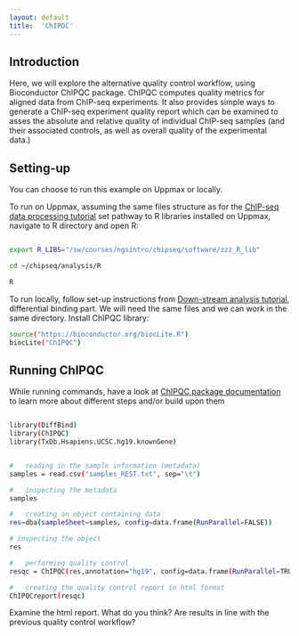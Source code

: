 ```yaml
---
layout: default
title:  'ChIPQC'
---
```


## Introduction
Here, we will explore the alternative quality control workflow, using Bioconductor ChIPQC package. ChIPQC computes quality metrics for aligned data from ChIP-seq experiments. It also provides simple ways to generate a ChIP-seq experiment quality report which can be examined to asses the absolute and relative quality of individual ChIP-seq samples (and their associated controls, as well as overall quality of the experimental data.)


## Setting-up
You can choose to run this example on Uppmax or locally. 

To run on Uppmax, assuming the same files structure as for the [ChIP-seq data processing tutorial](processing) set pathway to R libraries installed on Uppmax, navigate to R directory and open R:
```bash

export R_LIBS="/sw/courses/ngsintro/chipseq/software/zzz_R_lib"

cd ~/chipseq/analysis/R

R

```

To run locally, follow set-up instructions from [Down-stream analysis tutorial](diffBinding), differential binding part. We will need the same files and we can work in the same directory. Install ChIPQC library:
```bash
source("https://bioconductor.org/biocLite.R")
biocLite("ChIPQC")
```

## Running ChIPQC
While running commands, have a look at [ChIPQC package documentation](http://bioconductor.org/packages/devel/bioc/vignettes/ChIPQC/inst/doc/ChIPQC.pdf) to learn more about different steps and/or build upon them

```bash

library(DiffBind)
library(ChIPQC)
library(TxDb.Hsapiens.UCSC.hg19.knownGene)


#	reading in the sample information (metadata)
samples = read.csv("samples_REST.txt", sep="\t")

#	inspecting the metadata
samples

#	creating an object containing data
res=dba(sampleSheet=samples, config=data.frame(RunParallel=FALSE))

# inspecting the object
res

#	performing quality control
resqc = ChIPQC(res,annotation="hg19", config=data.frame(RunParallel=TRUE))

#	creating the quality control report in html format
ChIPQCreport(resqc)

```

Examine the html report. What do you think? Are results in line with the previous quality control workflow?







